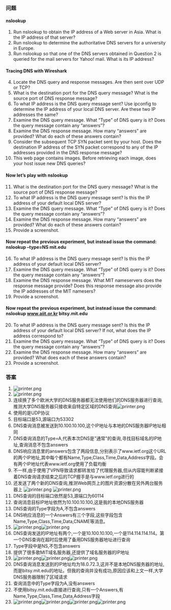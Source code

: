 ### 问题
#### nslookup
1. Run nslookup to obtain the IP address of a Web server in Asia. What is the IP address of that server?
2. Run nslookup to determine the authoritative DNS servers for a university in Europe.
3. Run nslookup so that one of the DNS servers obtained in Question 2 is queried for the mail servers for Yahoo! mail. What is its IP address?
#### Tracing DNS with Wireshark
4. Locate the DNS query and response messages. Are then sent over UDP or TCP?
5. What is the destination port for the DNS query message? What is the source port of DNS response message?
6. To what IP address is the DNS query message sent? Use ipconfig to determine the IP address of your local DNS server. Are these two IP addresses the same?
7. Examine the DNS query message. What “Type” of DNS query is it? Does the query message contain any “answers”?
8. Examine the DNS response message. How many “answers” are provided? What do each of these answers contain?
9. Consider the subsequent TCP SYN packet sent by your host. Does the destination IP address of the SYN packet correspond to any of the IP addresses provided in the DNS response message?
10. This web page contains images. Before retrieving each image, does your host issue new DNS queries?
#### Now let’s play with nslookup
11. What is the destination port for the DNS query message? What is the source port of DNS response message?
12. To what IP address is the DNS query message sent? Is this the IP address of your default local DNS server?
13. Examine the DNS query message. What “Type” of DNS query is it? Does the query message contain any “answers”?
14. Examine the DNS response message. How many “answers” are provided? What do each of these answers contain?
15. Provide a screenshot.
#### Now repeat the previous experiment, but instead issue the command: nslookup –type=NS mit.edu
16. To what IP address is the DNS query message sent? Is this the IP address of your default local DNS server?
17. Examine the DNS query message. What “Type” of DNS query is it? Does the query message contain any “answers”?
18. Examine the DNS response message. What MIT nameservers does the response message provide? Does this response message also provide the IP addresses of the MIT namesers?
19. Provide a screenshot.
#### Now repeat the previous experiment, but instead issue the command: nslookup www.aiit.or.kr bitsy.mit.edu
20. To what IP address is the DNS query message sent? Is this the IP address of your default local DNS server? If not, what does the IP address correspond to?
21. Examine the DNS query message. What “Type” of DNS query is it? Does the query message contain any “answers”?
22. Examine the DNS response message. How many “answers” are provided? What does each of these answers contain?
23. Provide a screenshot.

### 答案
1. ![printer.png](PNG2.png)
2. ![printer.png](PNG3.png)
3. 连续换了多个欧洲大学的DNS服务器都无法使用他们的DNS服务器进行查询,推测大学DNS服务器只接收来自特定区域的DNS查询![printer.png](PNG1.png)
4. 使用的是UDP协议
5. 目标端口是53,源端口为53302
6. DNS查询消息被发送到10.100.10.100,这个IP地址与本地的DNS服务器IP地址相同
7. DNS查询消息的Type=A,代表本次DNS是"通常"的查询,寻找目标域名的IP地址,查询消息不包含answers
8. DNS响应消息里的answers包含了两段信息,分别表示了www.ietf.org这个URL的两个IP地址,其中每个都有Name,Type,Class,Time,Data,Address字段。会有两个IP地址代表www.ietf.org使用了负载均衡
9. 不一样,由于使用了VPN导致请求都转发给了代理服务器,但从内容能判断紧接着DNS查询请求结束之后的TCP握手是与www.ietf.org进行的
10. 还发送了两个新的DNS查询,推测Web网页上的图片资源分散在另外两台服务器上
![printer.png](PNG4.png)
![printer.png](PNG5.png)
11. DNS查询的目标端口依然是53,源端口为60114
12. 查询消息目标IP地址依然为10.100.10.100,这是我的本地DNS服务器
13. DNS查询的Type字段为A,不包含answers
14. DNS响应消息的一个Answers有三个字段,这些字段包含Name,Type,Class,Time,Data,CNAME等消息。
15. ![printer.png](PNG6.png)![printer.png](PNG7.png)
16. DNS查询发送的IP地址有两个,一个是10.100.10.100,一个是114.114.114.114。第一个DNS查询在超时后使用了备用DNS服务器地址进行查询
17. Type字段中是NS,不包含answers
18. 提供了很多歌MIT域名服务器,还提供了域名服务器的IP地址
19. ![printer.png](PNG8.png)![printer.png](PNG9.png)![printer.png](PNG10.png)
20. DNS查询消息发送到的IP地址均为18.0.72.3,这并不是本地DNS服务器的地址,而是bitsy.mit.edu的地址。但我的查询并没有成功,原因应该和上文一样,大学DNS服务器限制了区域请求
21. 查询消息中的Type字段为A,没有answers
22. 不使用bitsy.mit.edu直接进行查询,只有一个Answers,有Name,Type,Class,Time,Data,Address字段
23. ![printer.png](PNG11.png)![printer.png](PNG12.png)![printer.png](PNG13.png)![printer.png](PNG14.png)